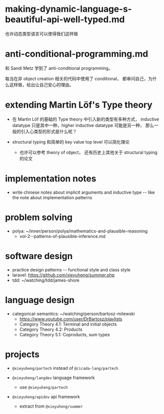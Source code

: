 # making-dynamic-language-s-beautiful-api-well-typed.md

也许动态类型语言可以使得我们这样做

# anti-conditional-programming.md

和 Sandi Metz 学到了 anti-conditional programming。

每当在非 object creation 相关的代码中使用了 conditional，
都审问自己，为什么这样做，给出让自己安心的理由。

# extending Martin Löf's Type theory

- 在 Martin Löf 的基础的 Type theory 中引入新的类型有多种方式，
  inductive datatype 只是其中一种，higher inductive datatype 可能是另一种，
  那么一般的引入心类型的形式是什么呢？

- structural typing 和简单的 key value top level 可以简化理论
  - 也许可以参考 theory of object，
    还有历史上其他关于 structural typing 的论文

# implementation notes

- write chinese notes about implicit arguments and inductive type -- like the note about implementation patterns

# problem solving

- polya: ~/inner/person/polya/mathematics-and-plausible-reasoning
  - vol-2--patterns-of-plausible-inference.md

# software design

- practice design patterns -- functional style and class style
- laravel: https://github.com/xieyuheng/summer.php
- tdd: ~/watching/tdd/james-shore

# language design

- categorical-semantics: ~/watching/person/bartosz-milewski
  - https://www.youtube.com/user/DrBartosz/playlists
  - Category Theory 4.1: Terminal and initial objects
  - Category Theory 4.2: Products
  - Category Theory 5.1: Coproducts, sum types

# projects

- `@xieyuheng/partech` instead of `@cicada-lang/partech`

- `@xieyuheng/langdev` language framework

  - use `@xieyuheng/partech`

- `@xieyuheng/apidev` api framework
  - extract from `@xieyuheng/summer`
